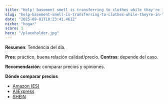```yaml
---
title: "Help! basement smell is transferring to clothes while they're in the dryer : ("
slug: "help-basement-smell-is-transferring-to-clothes-while-theyre-in-the-dryer"
date: "2025-09-01T10:23:41.461Z"
niche: "hogar"
score: 1
hero: "/placeholder.jpg"
---
```


**Resumen**: Tendencia del día.

**Pros**: práctico, buena relación calidad/precio. **Contras**: depende del caso.

**Recomendación**: comparar precios y opiniones.

**Dónde comparar precios**
- [Amazon (ES)](https://www.amazon.es/s?k=Help%21+basement+smell+is+transferring+to+clothes+while+they%27re+in+the+dryer+%3A+%28&tag=teknovashop25-21)
- [AliExpress](https://www.aliexpress.com/wholesale?SearchText=Help%21+basement+smell+is+transferring+to+clothes+while+they%27re+in+the+dryer+%3A+%28)
- [SHEIN](https://www.shein.com/pdsearch?q=Help%21+basement+smell+is+transferring+to+clothes+while+they%27re+in+the+dryer+%3A+%28)
